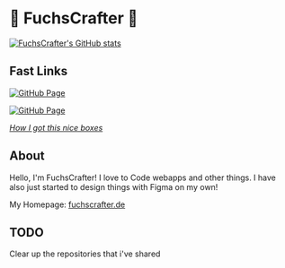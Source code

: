 # 💠 FuchsCrafter 💠

[![FuchsCrafter's GitHub stats](https://github-readme-stats.vercel.app/api?username=FuchsCrafter&bg_color=DEG,eb6749,894b8e&text_color=ffffff&title_color=ffffff&icon_color=ffffff)](https://github.com/FuchsCrafter/FuchsCrafter)



## Fast Links
[![GitHub Page](https://github-readme-stats.vercel.app/api/pin/?username=FuchsCrafter&repo=scratchstats&bg_color=DEG,eb6749,894b8e&text_color=ffffff&title_color=ffffff&icon_color=ffffff)](https://github.com/FuchsCrafter/scratchstats)


[![GitHub Page](https://github-readme-stats.vercel.app/api/pin/?username=FuchsCrafter&repo=skypy&bg_color=DEG,eb6749,894b8e&text_color=ffffff&title_color=ffffff&icon_color=ffffff)](https://github.com/FuchsCrafter/skypy)

*[How I got this nice boxes ](https://github.com/anuraghazra/github-readme-stats)*
## About

Hello, I'm FuchsCrafter! I love to Code webapps and other things. I have also just started to design things with Figma on my own! 

My Homepage: [fuchscrafter.de](http://fuchscrafter.de)

## TODO
Clear up the repositories that i've shared


